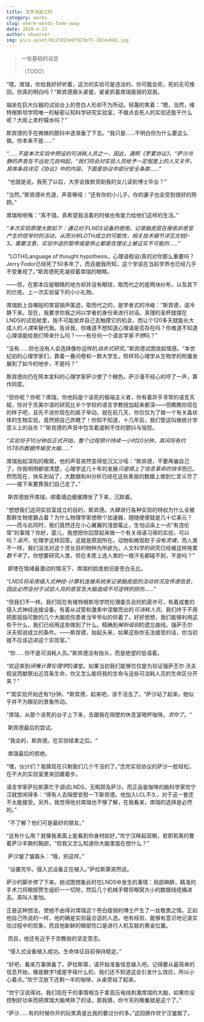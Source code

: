 ```yaml
---
title: 文字消逝之时
category: works
slug: where-words-fade-away
date: 2020-4-13
author: observer
img: pics.asset/022782de0f923b75-1024x682.jpg
---
```


> 一些基础的设定
>
> <!-- end -->
>
> （TODO）

“喂，席瑞，你给我好好听着，这次的实验可是违法的，你可能会死，死的无可挽回，你真的明白吗？”斯宾德眉头紧蹙，紧紧抓着席瑞瘦弱的双肩。

​	端坐在巨大仪器的试验台上的苍白人形却不为所动，轻蔑的笑着：“嗯，当然，维特根斯坦学院唯一的秘密认知科学研究实验室，不做点会死人的实验还能干什么呢？大街上卖柠檬水吗？”

​	斯宾德的手在微微的颤抖中逐渐垂了下去。“我只是……不明白你为什么要这么做。你本来不是……”

​	*“……不是本次实验中预设的可消耗人员之一，因此，遵照《罗夏协议》，“*萨沙冷静的声音在不远处兀自响起，*“我们将会对实验人员给予一定程度上的人文关怀，具体条目详见《协议》中的内容。下面是协议中部分安全条款……”*

​	“也就是说，我死了以后，大学会拨款资助我的女儿读到博士毕业？”

​	“当然。”斯宾德补充道，声音嘶哑：“还有你的小儿子。你的妻子也会受到很好的照顾。”

​	席瑞咂咂嘴：“真不错。真希望我活着的时候也有能力给他们这样的生活。”

​	*“本次实验原理大致如下：通过对于LNDS设备的使用，记录脑皮层在接收非感官产生的信号时的活动，从而分析LOTH成立的可能性，相关技术细节详见文档1-3。需要注意，实验中途的暂停或是停止都是在理论上被证实不可能的……”*

​	“LOTH(Language of thought hypothesis，心理语假设)真的对你那么重要吗？Jerry Fodor已经死了50多年了，而且据我所知，这个学说在当前学界也已经几乎不受重视了。”斯宾德死死凝视着席瑞的眼睛。

​	——但，在那本应是眼睛的地方却并没有眼球，取而代之的是两块纱布，以及其下的烂疮。上一次实验留下的小小礼物。

​	席瑞脸上自嘲般的笑容销声匿迹，取而代之的，是学者式的冷峻：“斯宾德，请冷静下来。现在，我要求你我之间以学者的身份来进行对话。真理的圣杯就摆在LNDS的试验舱里，我不可能放弃自己去触摸它的机会，而让个120多天就能长大成人的*人类*来替代我。告诉我，你难道不想知道心理语是否存在吗？你难道不知道心理语能给我们带来什么吗？——有任何一个语言学家*不想*吗？”

​	“没有……但也没有人会选择像你这样的*自杀式研究*。”斯宾德试图敛起情感。“本世纪初的心理学家们，靠着一叠问卷和一群大学生，照样将心理学从生物学的附庸发展到了如今的地步，不是吗？”

​	斯宾德向仍在照本宣科的心理学家萨沙使了个眼色。萨沙漫不经心的哼了一声，算作同意。

​	“但你呢？你呢？席瑞，你他妈是个该死的极端主义者，你有着异乎寻常的语言天赋，你对于苏美尔语的研究比半个学校的语言学教授加起来都深——但瞧瞧你现在的样子吧，且先不说你现在的疯子举动，就在前几天，你仅仅为了做一个有关晶状体的生物实验，竟然把自己弄瞎了！你知不知道，十几年前，我们管这叫做统计学意义上的自杀？”斯宾德的声音中包含着遏制不住的颤抖与恼怒。

​	*“实验将于10分钟后正式开始，整个过程预计持续一小时20分钟，其间将有约15TB的数据传输至大脑……”*

​	席瑞抬起深陷的眼窝，他的声音突然变得低沉又沙哑：“斯宾德，不要再骗自己了。你我明明都很清楚，心理学这几十年的发展*只是搭上了信息革命的快车*而已。然而现在，快车到站了，大数据和AI分析已经在这些表层的数据上做到仁至义尽了——接下来要靠我们自己走了。”

​	斯宾德放开席瑞，顺着墙边缓缓蹲坐了下来，沉默着。

​	“想想我们这间实验室成立的目的，斯宾德。大肆进行各种实验的特权为什么全被那群生物佬霸占着？为什么物理学家想修个加速器，随随便便就是几十亿美元？——而与此同时，我们竟然还在小心翼翼的浅尝辄止，生怕沾染上一点“有违伦常”的事情？你好，婴儿，我想把你囚禁起来做一个有关母语习得的实验，可以吗？*滚开*，伦理学这样回答。这就是原因所在。动物和微观粒子*没有灵魂*，而人类不一样，我们没法对这个灵长目的物种为所欲为。人文科学的研究已经被这样拖累*数千年*了。你想要研究人类，但在本质上连人类的一根汗毛都碰不到，不是吗？”

​	即使在情绪最激动的情况下，席瑞的脸庞依旧是苍白无比。

​	*“LNDS将采用侵入式神经-计算机连接系统来记录脑皮层的活动状况及传递信息，因此必然会对于试验人员的感官及大脑造成不可逆转的损伤……”*

​	“但我们不一样。我们现在有维特根斯坦学院伦理委员会的机密许可，有着成套的侵入式神经连接设备，有着从试管和激素中涅槃而出的*可消耗人员*。我们终于不用把那屈指可数的几个大脑损伤患者当爷爷似的供着了。好好想想，我们能够利用这些干什么，我们已经用这些做到了什么。精确到*解析级别*的遗忘曲线。强萨丕尔·沃夫假说成立的条件。——斯宾德，抬起头来，如果这些你无法接受的话，你当初就不应该迈进这个实验室。”

​	“你……你不是可消耗人员。”斯宾德没有抬头，而是绝望的低语着。

​	“欢迎来到*闭嘴计算伦理学*的课堂。如果当初我们能够仅仅是为验证强萨丕尔·沃夫假说而献祭出近百条生命，你又怎么能将我的生命与这些可消耗人员的生命区分开来？“

​	*”距实验开始还有1分钟。*斯宾德，起来吧，该干活去了。“萨沙站了起来。她似乎并不为眼前的景象所动。

​	”席瑞，从那个该死的台子上下来，去跟我在隔壁的休息室喝杯咖啡。*求你了*。“

​	斯宾德最后的尝试。

​	”我会的，斯宾德。在实验结束之后。“

​	席瑞最后的拒绝。





​	“嘿，伙计们？我猜现在只剩我们几个干活的了。”念完实验协议的萨沙一脸轻松，在不大的实验室里来回踱着步。

​	语言学家萨拉斯第忙于调试LNDS，无暇顾及萨沙。而正品鉴咖啡的脑科学家坎宁汉就悠闲得多：“得有人去隔壁安慰一下斯宾德。他加入LCL不久，对于这一套还不太能接受。另外，我觉得他对席瑞也不够了解，在我看来，席瑞的选择是必然的。”

​	“不了解？他们可是最好的朋友。”

​	“这有什么用？就像我表面上能看到你身材姣好，”坎宁汉眯起双眼，若即若离的瞥着萨沙丰腴的胸部，“但我又怎么知道你大脑里面在想什么？”

​	萨沙皱了皱眉头：“哦，别这样。”

​	“设置完毕。侵入式设备正在植入。”萨拉斯第突然说。

​	萨沙的脚步停了下来。她试图想象此时在LNDS中发生的事情：局部麻醉，精准的手术刀将眼部赘生组织一一切除，然后几个机械手臂将眼窝大小的数据线缆捅进去。真叫人害怕。

​	正是这种想法，使她不由得对席瑞这个苍白瘦弱的博士产生了一丝敬畏之情。正如他自己所说的一样，他的确是实验最合适的人选，他有经验，能够有意识地记录实验过程中的现象，而且他新鲜的眼部伤口是进行人机互联的黄金位置。

​	而且，他还有近乎于宗教般的坚定意志。

​	“侵入式设备植入成功。生命体征目前保持稳定。”

​	“好吧，看来万事俱备了。萨拉斯第，请开始准备信息输入吧。记得要从最简单的信息开始，像是数字1或是字母什么的，我们还不知道这会引发什么效应，所以小心着点。”坎宁汉放下还剩一半的咖啡，从桌旁站了起来。

​	“坎宁汉说得对。我们现在干的事情相当于拿高压电线刺激席瑞的大脑，如果你没控制好功率而把席瑞大脑烤熟了的话，那我猜，你今天的晚餐就是这个了。”

​	“萨沙……有的时候你开的玩笑真是比我的要过分的多。”这回换作坎宁汉皱眉了。



